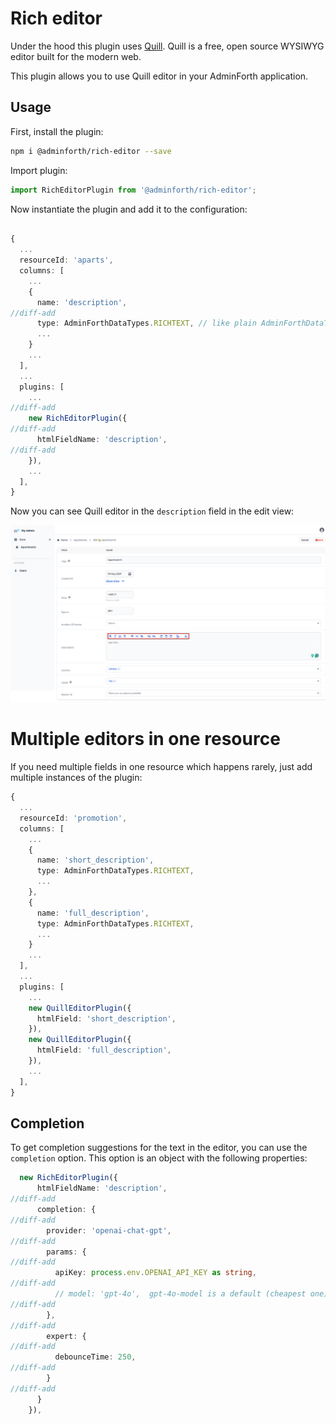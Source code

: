
# Rich editor

Under the hood this plugin uses [Quill](https://quilljs.com/). Quill is a free, open source WYSIWYG editor built for the modern web.

This plugin allows you to use Quill editor in your AdminForth application.

## Usage

First, install the plugin:

```bash
npm i @adminforth/rich-editor --save
```

Import plugin:

```ts title="./index.ts"
import RichEditorPlugin from '@adminforth/rich-editor';
```

Now instantiate the plugin and add it to the configuration:

```ts title="./index.ts"

{
  ...
  resourceId: 'aparts',
  columns: [
    ...
    {
      name: 'description',
//diff-add
      type: AdminForthDataTypes.RICHTEXT, // like plain AdminForthDataTypes.TEXT but renders HTML in show/list views
      ...
    }
    ...
  ],
  ...
  plugins: [
    ...
//diff-add
    new RichEditorPlugin({
//diff-add
      htmlFieldName: 'description',
//diff-add
    }),
    ...
  ],
}
```



Now you can see Quill editor in the `description` field in the edit view:

![alt text](image-2.png)



# Multiple editors in one resource

If you need multiple fields in one resource which happens rarely, just add multiple instances of the plugin:

```ts
{
  ...
  resourceId: 'promotion',
  columns: [
    ...
    {
      name: 'short_description',
      type: AdminForthDataTypes.RICHTEXT,
      ...
    },
    {
      name: 'full_description',
      type: AdminForthDataTypes.RICHTEXT,
      ...
    }
    ...
  ],
  ...
  plugins: [
    ...
    new QuillEditorPlugin({
      htmlField: 'short_description',
    }),
    new QuillEditorPlugin({
      htmlField: 'full_description',
    }),
    ...
  ],
}
```


## Completion

To get completion suggestions for the text in the editor, you can use the `completion` option. This option is an object with the following properties:

```ts title="./index.ts"
  new RichEditorPlugin({
      htmlFieldName: 'description',
//diff-add
      completion: {
//diff-add
        provider: 'openai-chat-gpt',
//diff-add
        params: {
//diff-add
          apiKey: process.env.OPENAI_API_KEY as string,
//diff-add
          // model: 'gpt-4o',  gpt-4o-model is a default (cheapest one)
//diff-add
        },
//diff-add
        expert: {
//diff-add
          debounceTime: 250,
//diff-add
        }
//diff-add
      }
    }),
```